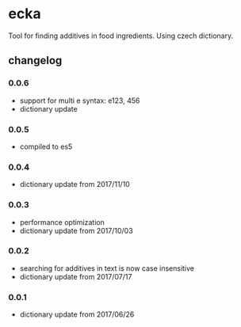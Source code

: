 # ecka
Tool for finding additives in food ingredients. Using czech dictionary.
## changelog
### 0.0.6
+ support for multi e syntax: e123, 456
+ dictionary update
### 0.0.5
+ compiled to es5
### 0.0.4
+ dictionary update from 2017/11/10
### 0.0.3
+ performance optimization
+ dictionary update from 2017/10/03
### 0.0.2
+ searching for additives in text is now case insensitive
+ dictionary update from 2017/07/17
### 0.0.1
+ dictionary update from 2017/06/26
